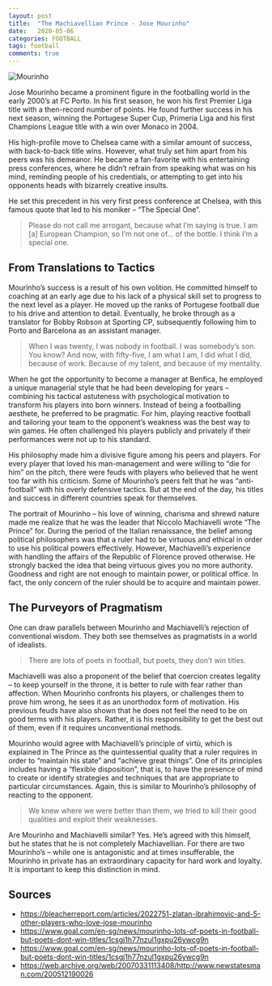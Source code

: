 ```yaml
---
layout: post
title:  "The Machiavellian Prince - Jose Mourinho"
date:   2020-05-06 
categories: FOOTBALL
tags: football
comments: true
---
```


<p class="full-width"><img src="https://talksport.com/wp-content/uploads/sites/5/2018/11/UnitedMourinho3.jpg" alt="Mourinho" align="center"/></p>

Jose Mourinho became a prominent figure in the footballing world in the early 2000’s at FC Porto. In his first season, he won his first Premier Liga title with a then-record number of points. He found further success in his next season, winning the Portugese Super Cup, Primeria Liga and his first Champions League title with a win over Monaco in 2004.

His high-profile move to Chelsea came with a similar amount of success, with back-to-back title wins. However, what truly set him apart from his peers was his demeanor. He became a fan-favorite with his entertaining press conferences, where he didn’t refrain from speaking what was on his mind, reminding people of his credentials, or attempting to get into his opponents heads with bizarrely creative insults. 

He set this precedent in his very first press conference at Chelsea, with this famous quote that led to his moniker – “The Special One”.

> Please do not call me arrogant, because what I’m saying is true. I am [a] European Champion, so I’m not one of… of the bottle. I think I’m a special one.

## From Translations to Tactics

Mourinho’s success is a result of his own volition. He committed himself to coaching at an early age due to his lack of a physical skill set to progress to the next level as a player. He moved up the ranks of Portugese football due to his drive and attention to detail. Eventually, he broke through as a translator for Bobby Robson at Sporting CP, subsequently following him to Porto and Barcelona as an assistant manager.

> When I was twenty, I was nobody in football. I was somebody’s son. You know? And now, with fifty-five, I am what I am, I did what I did, because of work. Because of my talent, and because of my mentality.

When he got the opportunity to become a manager at Benfica, he employed a unique managerial style that he had been developing for years – combining his tactical astuteness with psychological motivation to transform his players into born winners. Instead of being a footballing aesthete, he preferred to be pragmatic. For him, playing reactive football and tailoring your team to the opponent’s weakness was the best way to win games. He often challenged his players publicly and privately if their performances were not up to his standard. 

His philosophy made him a divisive figure among his peers and players. For every player that loved his man-management and were willing to “die for him” on the pitch, there were feuds with players who believed that he went too far with his criticism. Some of Mourinho’s peers felt that he was “anti-football” with his overly defensive tactics. But at the end of the day, his titles and success in different countries speak for themselves.

The portrait of Mourinho – his love of winning, charisma and shrewd nature made me realize that he was the leader that Niccolo Machiavelli wrote “The Prince” for. During the period of the Italian renaissance, the belief among political philosophers was that a ruler had to be virtuous and ethical in order to use his political powers effectively. However, Machiavelli’s experience with handling the affairs of the Republic of Florence proved otherwise. He strongly backed the idea that being virtuous gives you no more authority. Goodness and right are not enough to maintain power, or political office. In fact, the only concern of the ruler should be to acquire and maintain power.

## The Purveyors of Pragmatism

One can draw parallels between Mourinho and Machiavelli’s rejection of conventional wisdom. They both see themselves as pragmatists in a world of idealists.

> There are lots of poets in football, but poets, they don’t win titles.


Machiavelli was also a proponent of the belief that coercion creates legality – to keep yourself in the throne, it is better to rule with fear rather than affection. When Mourinho confronts his players, or challenges them to prove him wrong, he sees it as an unorthodox form of motivation. His previous feuds have also shown that he does not feel the need to be on good terms with his players. Rather, it is his responsibility to get the best out of them, even if it requires unconventional methods. 

Mourinho would agree with Machiavelli’s principle of virtù, which is explained in The Prince as the quintessential quality that a ruler requires in order to “maintain his state” and “achieve great things”. One of its principles includes having a “flexible disposition”, that is, to have the presence of mind to create or identify strategies and techniques that are appropriate to particular circumstances. Again, this is similar to Mourinho’s philosophy of reacting to the opponent.

> We knew where we were better than them, we tried to kill their good qualities and exploit their weaknesses.

Are Mourinho and Machiavelli similar? Yes. He’s agreed with this himself, but he states that he is not completely Machiavellian. For there are two Mourinho’s – while one is antagonistic and at times insufferable, the Mourinho in private has an extraordinary capacity for hard work and loyalty. It is important to keep this distinction in mind.

## Sources
- <a>https://bleacherreport.com/articles/2022751-zlatan-ibrahimovic-and-5-other-players-who-love-jose-mourinho</a>
- <a>https://www.goal.com/en-sg/news/mourinho-lots-of-poets-in-football-but-poets-dont-win-titles/1csgj1h77nzul1gxpu26ywcg9n</a>
- <a>https://www.goal.com/en-sg/news/mourinho-lots-of-poets-in-football-but-poets-dont-win-titles/1csgj1h77nzul1gxpu26ywcg9n</a>
- <a>https://web.archive.org/web/20070331113408/http://www.newstatesman.com/200512190026</a>

